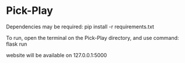 # Pick-Play


Dependencies may be required: 
pip install -r requirements.txt

To run, open the terminal on the Pick-Play directory,  and use command: flask run

website will be available on 127.0.0.1:5000
